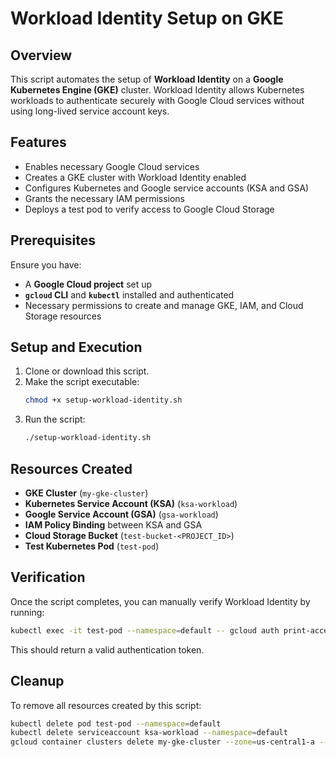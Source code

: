 # Workload Identity Setup on GKE

## Overview
This script automates the setup of **Workload Identity** on a **Google Kubernetes Engine (GKE)** cluster. Workload Identity allows Kubernetes workloads to authenticate securely with Google Cloud services without using long-lived service account keys.

## Features
- Enables necessary Google Cloud services
- Creates a GKE cluster with Workload Identity enabled
- Configures Kubernetes and Google service accounts (KSA and GSA)
- Grants the necessary IAM permissions
- Deploys a test pod to verify access to Google Cloud Storage

## Prerequisites
Ensure you have:
- A **Google Cloud project** set up
- **`gcloud` CLI** and **`kubectl`** installed and authenticated
- Necessary permissions to create and manage GKE, IAM, and Cloud Storage resources

## Setup and Execution
1. Clone or download this script.
2. Make the script executable:
   ```sh
   chmod +x setup-workload-identity.sh
   ```
3. Run the script:
   ```sh
   ./setup-workload-identity.sh
   ```

## Resources Created
- **GKE Cluster** (`my-gke-cluster`)
- **Kubernetes Service Account (KSA)** (`ksa-workload`)
- **Google Service Account (GSA)** (`gsa-workload`)
- **IAM Policy Binding** between KSA and GSA
- **Cloud Storage Bucket** (`test-bucket-<PROJECT_ID>`)
- **Test Kubernetes Pod** (`test-pod`)

## Verification
Once the script completes, you can manually verify Workload Identity by running:
```sh
kubectl exec -it test-pod --namespace=default -- gcloud auth print-access-token
```
This should return a valid authentication token.

## Cleanup
To remove all resources created by this script:
```sh
kubectl delete pod test-pod --namespace=default
kubectl delete serviceaccount ksa-workload --namespace=default
gcloud container clusters delete my-gke-cluster --zone=us-central1-a --quiet
```




